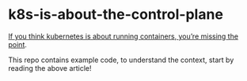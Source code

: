 # k8s-is-about-the-control-plane

[If you think kubernetes is about running containers, you’re missing the point](#).

This repo contains example code, to understand the context, start by reading the above article!